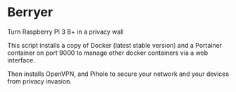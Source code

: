 # Berryer
Turn Raspberry PI 3 B+ in a privacy wall

This script installs a copy of Docker (latest stable version) and a Portainer container on port 9000 to manage other docker containers via a web interface.

Then installs OpenVPN, and Pihole to secure your network and your devices from privacy invasion.


